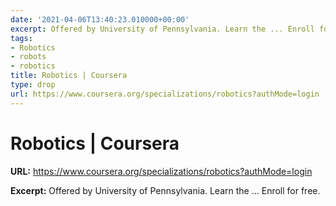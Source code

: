 ```yaml
---
date: '2021-04-06T13:40:23.010000+00:00'
excerpt: Offered by University of Pennsylvania. Learn the ... Enroll for free.
tags:
- Robotics
- robots
- robotics
title: Robotics | Coursera
type: drop
url: https://www.coursera.org/specializations/robotics?authMode=login
---
```


# Robotics | Coursera

**URL:** https://www.coursera.org/specializations/robotics?authMode=login

**Excerpt:** Offered by University of Pennsylvania. Learn the ... Enroll for free.
